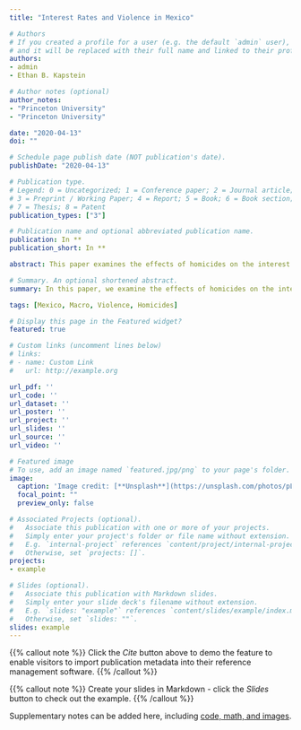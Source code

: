 ```yaml
---
title: "Interest Rates and Violence in Mexico"

# Authors
# If you created a profile for a user (e.g. the default `admin` user), write the username (folder name) here 
# and it will be replaced with their full name and linked to their profile.
authors:
- admin
- Ethan B. Kapstein

# Author notes (optional)
author_notes:
- "Princeton University"
- "Princeton University"

date: "2020-04-13"
doi: ""

# Schedule page publish date (NOT publication's date).
publishDate: "2020-04-13"

# Publication type.
# Legend: 0 = Uncategorized; 1 = Conference paper; 2 = Journal article;
# 3 = Preprint / Working Paper; 4 = Report; 5 = Book; 6 = Book section;
# 7 = Thesis; 8 = Patent
publication_types: ["3"]

# Publication name and optional abbreviated publication name.
publication: In **
publication_short: In **

abstract: This paper examines the effects of homicides on the interest rates paid on short-term Mexican treasury bills during the period 2010-2017. We show that even when taking standard macro-economic factors into account, homicides provide additional, pertinent information to financial markets about government spending, leading to higher interest rates. Our results show a positive relationship between homicides and the spread on Mexican vs US  treasury bills, suggesting that investors fear that violence will lead to higher government spending and lower tax revenues. We test this mechanism using Mexican data on federal transfers and development bank loans to those states most affected by violence. In so doing we make a novel contribution to the literature on the economic costs of violent conflict.

# Summary. An optional shortened abstract.
summary: In this paper, we examine the effects of homicides on the interest rates paid on short-term Mexican treasury bills.

tags: [Mexico, Macro, Violence, Homicides]

# Display this page in the Featured widget?
featured: true

# Custom links (uncomment lines below)
# links:
# - name: Custom Link
#   url: http://example.org

url_pdf: ''
url_code: ''
url_dataset: ''
url_poster: ''
url_project: ''
url_slides: ''
url_source: ''
url_video: ''

# Featured image
# To use, add an image named `featured.jpg/png` to your page's folder. 
image:
  caption: 'Image credit: [**Unsplash**](https://unsplash.com/photos/pLCdAaMFLTE)'
  focal_point: ""
  preview_only: false

# Associated Projects (optional).
#   Associate this publication with one or more of your projects.
#   Simply enter your project's folder or file name without extension.
#   E.g. `internal-project` references `content/project/internal-project/index.md`.
#   Otherwise, set `projects: []`.
projects:
- example

# Slides (optional).
#   Associate this publication with Markdown slides.
#   Simply enter your slide deck's filename without extension.
#   E.g. `slides: "example"` references `content/slides/example/index.md`.
#   Otherwise, set `slides: ""`.
slides: example
---
```


{{% callout note %}}
Click the *Cite* button above to demo the feature to enable visitors to import publication metadata into their reference management software.
{{% /callout %}}

{{% callout note %}}
Create your slides in Markdown - click the *Slides* button to check out the example.
{{% /callout %}}

Supplementary notes can be added here, including [code, math, and images](https://wowchemy.com/docs/writing-markdown-latex/).
